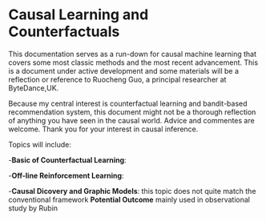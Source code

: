 # Causal Learning and Counterfactuals

This documentation serves as a run-down for causal machine learning that covers some most classic methods and the most recent advancement. This is a document under active development and some materials will be a reflection or reference to Ruocheng Guo, a principal researcher at ByteDance,UK. 

Because my central interest is counterfactual learning and bandit-based recommendation system, this document might not be a thorough reflection of anything you have seen in the causal world. Advice and commentes are welcome. Thank you for your interest in causal inference.

Topics will include:

-**Basic of Counterfactual Learning**:

-**Off-line Reinforcement Learning**:

-**Causal Dicovery and Graphic Models**:
this topic does not quite match the conventional framework **Potential Outcome** mainly used in observational study by Rubin 

